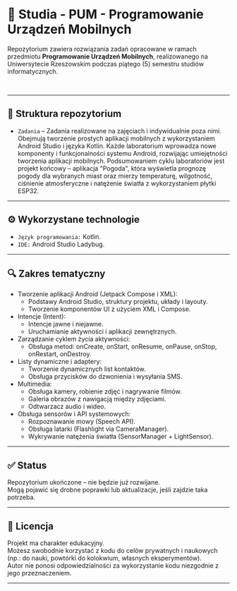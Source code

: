 # 📘 Studia - PUM - Programowanie Urządzeń Mobilnych

Repozytorium zawiera rozwiązania zadań opracowane w ramach przedmiotu **Programowanie Urządzeń Mobilnych**, realizowanego na Uniwersytecie Rzeszowskim podczas piątego (5) semestru studiów informatycznych.  

&nbsp;  

---

## 📁 Struktura repozytorium

- `Zadania` – Zadania realizowane na zajęciach i indywidualnie poza nimi. Obejmują tworzenie prostych aplikacji mobilnych z wykorzystaniem Android Studio i języka Kotlin. Każde laboratorium wprowadza nowe komponenty i funkcjonalności systemu Android, rozwijając umiejętności tworzenia aplikacji mobilnych. Podsumowaniem cyklu laboratoriów jest projekt końcowy – aplikacja "Pogoda", która wyświetla prognozę pogody dla wybranych miast oraz mierzy temperaturę, wilgotność, ciśnienie atmosferyczne i natężenie światła z wykorzystaniem płytki ESP32.  

---

## ⚙️ Wykorzystane technologie

- `Język programowania:` Kotlin.  
- `IDE:` Android Studio Ladybug.  

---

## 🔍 Zakres tematyczny

- Tworzenie aplikacji Android (Jetpack Compose i XML):  
  - Podstawy Android Studio, struktury projektu, układy i layouty.  
  - Tworzenie komponentów UI z użyciem XML i Compose.  
- Intencje (Intent):  
  - Intencje jawne i niejawne.  
  - Uruchamianie aktywności i aplikacji zewnętrznych.  
- Zarządzanie cyklem życia aktywności:  
  - Obsługa metod: onCreate, onStart, onResume, onPause, onStop, onRestart, onDestroy.  
- Listy dynamiczne i adaptery:  
  - Tworzenie dynamicznych list kontaktów.  
  - Obsługa przycisków do dzwonienia i wysyłania SMS.  
- Multimedia:  
  - Obsługa kamery, robienie zdjęć i nagrywanie filmów.  
  - Galeria obrazów z nawigacją między zdjęciami.  
  - Odtwarzacz audio i wideo.  
- Obsługa sensorów i API systemowych:  
  - Rozpoznawanie mowy (Speech API).  
  - Obsługa latarki (Flashlight via CameraManager).  
  - Wykrywanie natężenia światła (SensorManager + LightSensor).  

---

## ✅ Status

Repozytorium ukończone – nie będzie już rozwijane.  
Mogą pojawić się drobne poprawki lub aktualizacje, jeśli zajdzie taka potrzeba.  

---

## 📄 Licencja

Projekt ma charakter edukacyjny.  
Możesz swobodnie korzystać z kodu do celów prywatnych i naukowych (np.: do nauki, powtórki do kolokwium, własnych eksperymentów).  
Autor nie ponosi odpowiedzialności za wykorzystanie kodu niezgodnie z jego przeznaczeniem.  

---

